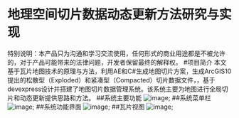 # 地理空间切片数据动态更新方法研究与实现 
特别说明：本产品只为沟通和学习交流使用，任何形式的商业用途都是不被允许的，对于产品可能带来的法律问题，开发者保留最终的解释权。
#项目简介
本文基于瓦片地图技术的原理与方法，利用AE和C#生成地图切片方案，生成ArcGIS10提出的松散型（Exploded）和紧凑型（Compacted）切片数据文件，，基于devexpress设计并搭建了地图切片数据管理系统。该系统主要为地图进行全局切片和动态更新提供思路和方法。
##系统主要功能
![image](https://raw.githubusercontent.com/mengyingliu/tilemap/master/pics/%E7%B3%BB%E7%BB%9F%E5%8A%9F%E8%83%BD.png);
##系统菜单栏
![image](https://raw.githubusercontent.com/mengyingliu/tilemap/master/pics/%E8%8F%9C%E5%8D%95%E6%A0%8F.png);
##系统功能界面
![image](https://raw.githubusercontent.com/mengyingliu/tilemap/master/pics/%E5%88%87%E7%89%87%E7%95%8C%E9%9D%A2.png);
##瓦片视图
![image](https://raw.githubusercontent.com/mengyingliu/tilemap/master/pics/%E7%93%A6%E7%89%87%E6%95%88%E6%9E%9C.png);
